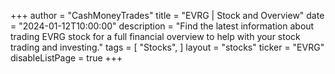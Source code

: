 +++
author = "CashMoneyTrades"
title = "EVRG | Stock and Overview"
date = "2024-01-12T10:00:00"
description = "Find the latest information about trading EVRG stock for a full financial overview to help with your stock trading and investing."
tags = [
   "Stocks",
]
layout = "stocks"
ticker = "EVRG"
disableListPage = true
+++
